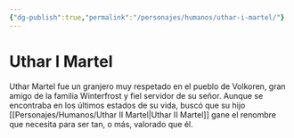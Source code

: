 ```yaml
---
{"dg-publish":true,"permalink":"/personajes/humanos/uthar-i-martel/"}
---
```


# Uthar I Martel

Uthar Martel fue un granjero muy respetado en el pueblo de Volkoren,  gran amigo de la familia Winterfrost y fiel servidor de su señor. 
Aunque se encontraba en los últimos estados de su vida, buscó que su hijo [[Personajes/Humanos/Uthar II Martel\|Uthar II Martel]]  gane el renombre que necesita para ser tan, o más, valorado que él.